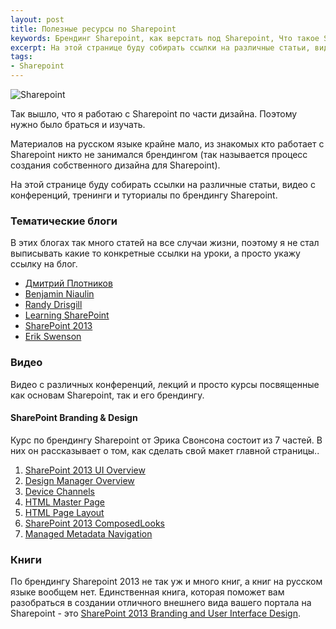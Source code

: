 ```yaml
---
layout: post
title: Полезные ресурсы по Sharepoint
keywords: Брендинг Sharepoint, как верстать под Sharepoint, Что такое Sharepoint, книга по Sharepoint
excerpt: На этой странице буду собирать ссылки на различные статьи, видео с конференций, тренинги и туториалы по брендингу Sharepoint
tags:
- Sharepoint
---
```


<img class="align-left" src="{{ site.url}}/upload/article/2014/02/02/sharepoint.png" title="Sharepoint">

Так вышло, что я работаю с Sharepoint по части дизайна. Поэтому нужно было браться и изучать.

Материалов на русском языке крайне мало, из знакомых кто работает с Sharepoint никто не занимался брендингом (так называется процесс создания собственного дизайна для Sharepoint).

На этой странице буду собирать ссылки на различные статьи, видео с конференций, тренинги и туториалы по брендингу Sharepoint.

### Тематические блоги

В этих блогах так много статей на все случаи жизни, поэтому я не стал выписывать какие то конкретные ссылки на уроки, а просто укажу ссылку на блог.

- [Дмитрий Плотников](http://dplotnikov.wordpress.com/)
- [Benjamin Niaulin](http://bniaulin.wordpress.com/)
- [Randy Drisgill](http://blog.drisgill.com/)
- [Learning SharePoint](http://www.learningsharepoint.com/)
- [SharePoint 2013](http://sp2013.blogspot.ru/)
- [Erik Swenson](http://erikswenson.blogspot.ru/)

### Видео

Видео с различных конференций, лекций и просто курсы посвященные как основам Sharepoint, так и его брендингу.

#### SharePoint Branding & Design

Курс по брендингу Sharepoint от Эрика Свонсона состоит из 7 частей. В них он рассказывает о том, как сделать свой макет главной страницы..

1. [SharePoint 2013 UI Overview](http://www.youtube.com/watch?v=NtebTdxSftQ)
2. [Design Manager Overview](http://www.youtube.com/watch?v=kItYpLwK0bM)
3. [Device Channels](http://www.youtube.com/watch?v=9Ul8YanNBAY)
4. [HTML Master Page](http://www.youtube.com/watch?v=Y9MmWVOVDlU)
5. [HTML Page Layout](http://www.youtube.com/watch?v=nhzTHGkghDw)
6. [SharePoint 2013 ComposedLooks](http://www.youtube.com/watch?v=Ob6EjMeUCgw)
7. [Managed Metadata Navigation](http://www.youtube.com/watch?v=xOuWOAjeJr8)

### Книги

По брендингу Sharepoint 2013 не так уж и много книг, а книг на русском языке вообщем нет. Единственная книга, которая поможет вам разобраться в создании отличного внешнего вида вашего портала на Sharepoint - это [SharePoint 2013 Branding and User Interface Design](http://it-ebooks.info/book/3049/).
